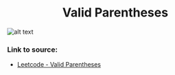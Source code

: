 <h1 align="center">Valid Parentheses</h1>

![alt text](https://images2.imgbox.com/33/89/lJy64VoS_o.png?raw=true)

### Link to source: 
- <a href="https://leetcode.com/problems/valid-parentheses/">Leetcode - Valid Parentheses</a>
